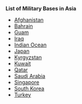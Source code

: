 <!--- https://akirateaching.github.io/Miltary-Bases/-->
**List of Military Bases in Asia**
- [Afghanistan](https://militarybases.com/overseas/afghanistan/)
- [Bahrain](https://militarybases.com/overseas/bahrain/)
- [Guam](https://militarybases.com/overseas/guam/)
- [Iraq](https://militarybases.com/overseas/iraq/)
- [Indian Ocean](https://militarybases.com/overseas/diego-garcia/)
- [Japan](https://militarybases.com/overseas/japan/)
- [Kyrgyzstan](https://militarybases.com/overseas/kyrgyzstan/)
- [Kuwait](https://militarybases.com/overseas/qatar/)
- [Qatar](https://militarybases.com/overseas/qatar/)
- [Saudi Arabia](https://militarybases.com/overseas/saudi-arabia/)
- [Singapore](https://militarybases.com/overseas/turkey/)
- [South Korea](https://militarybases.com/overseas/south-korea/)
- [Turkey](https://militarybases.com/overseas/turkey/)



